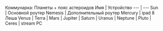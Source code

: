 Коммунарка: Планеты + пояс астероидов
Имя     | Устройство
---     | ---
Sun     | Основной роутер
Nemesis | Дополнительный роутер
Mercury | ipad 8 Леша
Venus   |
Terra   |
Mars    |
Jupiter |
Saturn  |
Uranus  |
Neptune |
Pluto   |
Ceres   | stream PC
